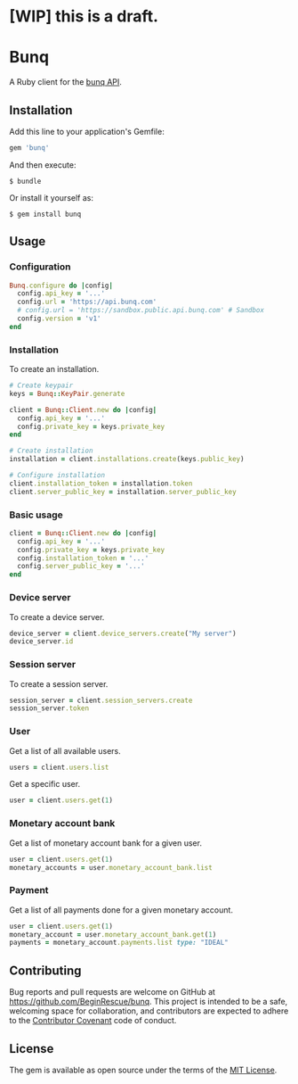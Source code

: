 # [WIP] this is a draft.

# Bunq

A Ruby client for the [bunq API](https://doc.bunq.com).

## Installation

Add this line to your application's Gemfile:

```ruby
gem 'bunq'
```

And then execute:

    $ bundle

Or install it yourself as:

    $ gem install bunq

## Usage

### Configuration

```ruby
Bunq.configure do |config|
  config.api_key = '...'
  config.url = 'https://api.bunq.com'
  # config.url = 'https://sandbox.public.api.bunq.com' # Sandbox
  config.version = 'v1'
end
```

### Installation

To create an installation.

```ruby
# Create keypair
keys = Bunq::KeyPair.generate

client = Bunq::Client.new do |config|
  config.api_key = '...'
  config.private_key = keys.private_key
end

# Create installation
installation = client.installations.create(keys.public_key)

# Configure installation
client.installation_token = installation.token
client.server_public_key = installation.server_public_key
```

### Basic usage

```ruby
client = Bunq::Client.new do |config|
  config.api_key = '...'
  config.private_key = keys.private_key 
  config.installation_token = '...'
  config.server_public_key = '...'
end
```

### Device server

To create a device server.

```ruby
device_server = client.device_servers.create("My server")
device_server.id
```

### Session server

To create a session server.

```ruby
session_server = client.session_servers.create
session_server.token
```

### User

Get a list of all available users.

```ruby
users = client.users.list
```

Get a specific user.

```ruby
user = client.users.get(1)
```

### Monetary account bank

Get a list of monetary account bank for a given user.

```ruby
user = client.users.get(1)
monetary_accounts = user.monetary_account_bank.list
```

### Payment

Get a list of all payments done for a given monetary account.

```ruby
user = client.users.get(1)
monetary_account = user.monetary_account_bank.get(1)
payments = monetary_account.payments.list type: "IDEAL"
```

## Contributing

Bug reports and pull requests are welcome on GitHub at https://github.com/BeginRescue/bunq. This project is intended to be a safe, welcoming space for collaboration, and contributors are expected to adhere to the [Contributor Covenant](http://contributor-covenant.org) code of conduct.

## License

The gem is available as open source under the terms of the [MIT License](http://opensource.org/licenses/MIT).